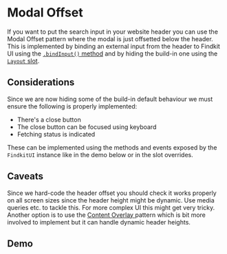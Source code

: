# Modal Offset

If you want to put the search input in your website header you can use the
Modal Offset pattern where the modal is just offsetted below the header.
This is implemented by binding an external input from the header to Findkit UI
using the [`.bindInput()` method](/ui/api/#bindInput) and by hiding the build-in
one using the [`Layout` slot](/ui/slot-overrides/slots#layout).

## Considerations

Since we are now hiding some of the build-in default behaviour we must ensure
the following is properly implemented:

- There's a close button
- The close button can be focused using keyboard
- Fetching status is indicated

These can be implemented using the methods and events exposed by the `FindkitUI`
instance like in the demo below or in the slot overrides.

## Caveats

Since we hard-code the header offset you should check it works properly on all
screen sizes since the header height might be dynamic. Use media queries etc. to
tackle this. For more complex UI this might get very tricky. Another option is
to use the [Content Overlay ](content-overlay) pattern which is bit more
involved to implement but it can handle dynamic header heights.

## Demo

<Codesandbox example="modal-offset" />
